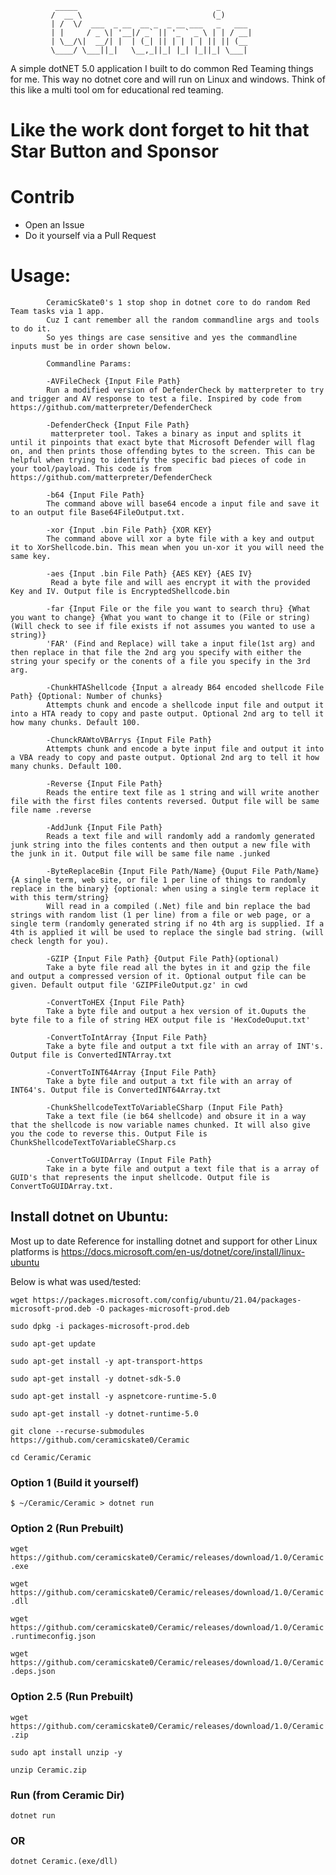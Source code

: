 
              _____                               _       
             /  __ \                             (_)      
             | /  \/  ___  _ __  __ _  _ __ ___   _   ___ 
             | |     / _ \| '__|/ _` || '_ ` _ \ | | / __|
             | \__/\|  __/| |  | (_| || | | | | || || (__ 
             \____/ \___||_|   \__,_||_| |_| |_||_| \___|
          
A simple dotNET 5.0 application I built to do common Red Teaming things for me. This way no dotnet core and will run on Linux and windows. Think of this like a multi tool om for educational red teaming.

# Like the work dont forget to hit that Star Button and Sponsor

# Contrib
- Open an Issue
- Do it yourself via a Pull Request

# Usage:
            CeramicSkate0's 1 stop shop in dotnet core to do random Red Team tasks via 1 app.  
            Cuz I cant remember all the random commandline args and tools to do it.      
            So yes things are case sensitive and yes the commandline inputs must be in order shown below.

            Commandline Params:
            
            -AVFileCheck {Input File Path}
            Run a modified version of DefenderCheck by matterpreter to try and trigger and AV response to test a file. Inspired by code from https://github.com/matterpreter/DefenderCheck          

            -DefenderCheck {Input File Path}
             matterpreter tool. Takes a binary as input and splits it until it pinpoints that exact byte that Microsoft Defender will flag on, and then prints those offending bytes to the screen. This can be helpful when trying to identify the specific bad pieces of code in your tool/payload. This code is from https://github.com/matterpreter/DefenderCheck
            
            -b64 {Input File Path}
            The command above will base64 encode a input file and save it to an output file Base64FileOutput.txt.

            -xor {Input .bin File Path} {XOR KEY}
            The command above will xor a byte file with a key and output it to XorShellcode.bin. This mean when you un-xor it you will need the same key.

            -aes {Input .bin File Path} {AES KEY} {AES IV}
             Read a byte file and will aes encrypt it with the provided Key and IV. Output file is EncryptedShellcode.bin

            -far {Input File or the file you want to search thru} {What you want to change} {What you want to change it to (File or string)(Will check to see if file exists if not assumes you wanted to use a string)}
            'FAR' (Find and Replace) will take a input file(1st arg) and then replace in that file the 2nd arg you specify with either the string your specify or the conents of a file you specify in the 3rd arg.

            -ChunkHTAShellcode {Input a already B64 encoded shellcode File Path} {Optional: Number of chunks}
            Attempts chunk and encode a shellcode input file and output it into a HTA ready to copy and paste output. Optional 2nd arg to tell it how many chunks. Default 100.
            
            -ChunckRAWtoVBArrys {Input File Path}
            Attempts chunk and encode a byte input file and output it into a VBA ready to copy and paste output. Optional 2nd arg to tell it how many chunks. Default 100.

            -Reverse {Input File Path}
            Reads the entire text file as 1 string and will write another file with the first files contents reversed. Output file will be same file name .reverse
    
            -AddJunk {Input File Path}
            Reads a text file and will randomly add a randomly generated junk string into the files contents and then output a new file with the junk in it. Output file will be same file name .junked

            -ByteReplaceBin {Input File Path/Name} {Ouput File Path/Name} {A single term, web site, or file 1 per line of things to randomly replace in the binary} {optional: when using a single term replace it with this term/string}
            Will read in a compiled (.Net) file and bin replace the bad strings with random list (1 per line) from a file or web page, or a single term (randomly generated string if no 4th arg is supplied. If a 4th is applied it will be used to replace the single bad string. (will check length for you).

            -GZIP {Input File Path} {Output File Path}(optional)
            Take a byte file read all the bytes in it and gzip the file and output a compressed version of it. Optional output file can be given. Default output file 'GZIPFileOutput.gz' in cwd

            -ConvertToHEX {Input File Path}
            Take a byte file and output a hex version of it.Ouputs the byte file to a file of string HEX output file is 'HexCodeOuput.txt'

            -ConvertToIntArray {Input File Path}
            Take a byte file and output a txt file with an array of INT's. Output file is ConvertedINTArray.txt

            -ConvertToINT64Array {Input File Path}
            Take a byte file and output a txt file with an array of INT64's. Output file is ConvertedINT64Array.txt

            -ChunkShellcodeTextToVariableCSharp (Input File Path}
            Take a text file (ie b64 shellcode) and obsure it in a way that the shellcode is now variable names chunked. It will also give you the code to reverse this. Output File is ChunkShellcodeTextToVariableCSharp.cs
            
            -ConvertToGUIDArray (Input File Path}
            Take in a byte file and output a text file that is a array of GUID's that represents the input shellcode. Output file is ConvertToGUIDArray.txt.

            
            
## Install dotnet on Ubuntu:

Most up to date Reference for installing dotnet and support for other Linux platforms is https://docs.microsoft.com/en-us/dotnet/core/install/linux-ubuntu

Below is what was used/tested:

``wget https://packages.microsoft.com/config/ubuntu/21.04/packages-microsoft-prod.deb -O packages-microsoft-prod.deb``

``sudo dpkg -i packages-microsoft-prod.deb``

``sudo apt-get update``

``sudo apt-get install -y apt-transport-https``

``sudo apt-get install -y dotnet-sdk-5.0``
  
``sudo apt-get install -y aspnetcore-runtime-5.0``

``sudo apt-get install -y dotnet-runtime-5.0``

``git clone --recurse-submodules https://github.com/ceramicskate0/Ceramic``

``cd Ceramic/Ceramic``

### Option 1 (Build it yourself)

``$ ~/Ceramic/Ceramic > dotnet run``

### Option 2 (Run Prebuilt)

``wget https://github.com/ceramicskate0/Ceramic/releases/download/1.0/Ceramic.exe``

``wget https://github.com/ceramicskate0/Ceramic/releases/download/1.0/Ceramic.dll``

``wget https://github.com/ceramicskate0/Ceramic/releases/download/1.0/Ceramic.runtimeconfig.json``

``wget https://github.com/ceramicskate0/Ceramic/releases/download/1.0/Ceramic.deps.json``

### Option 2.5 (Run Prebuilt)

``wget https://github.com/ceramicskate0/Ceramic/releases/download/1.0/Ceramic.zip``

``sudo apt install unzip -y``

``unzip Ceramic.zip``

### Run (from Ceramic Dir)

``dotnet run``

### OR

``dotnet Ceramic.(exe/dll)``

